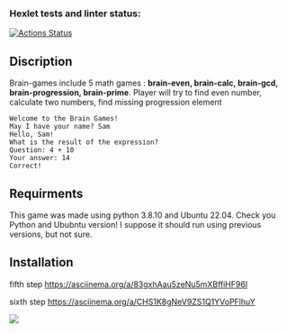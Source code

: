 ### Hexlet tests and linter status:
[![Actions Status](https://github.com/nikevST/python-project-49/actions/workflows/hexlet-check.yml/badge.svg)](https://github.com/nikevST/python-project-49/actions)
## Discription
Brain-games include 5 math games : **brain-even, brain-calc, brain-gcd, brain-progression, brain-prime**.
Player will try to find even number, calculate two numbers, find missing progression element
```
Welcome to the Brain Games!
May I have your name? Sam
Hello, Sam!
What is the result of the expression?
Question: 4 + 10
Your answer: 14
Correct!
```
## Requirments
This game was made using python 3.8.10 and Ubuntu 22.04.
Check you Python and Ububntu version!
I suppose it should run using previous versions, but not sure. 
## Installation


fifth step
https://asciinema.org/a/83gxhAau5zeNu5mXBffiHF96l

sixth step
https://asciinema.org/a/CHS1K8gNeV9ZS1Q1YVoPFlhuY

<a href="https://codeclimate.com/github/nikevST/python-project-49/maintainability"><img src="https://api.codeclimate.com/v1/badges/62d65e2401bfbbc521c3/maintainability" /></a>
